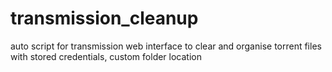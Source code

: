 # transmission_cleanup
auto script for transmission web interface to clear and organise torrent files with stored credentials, custom folder location
